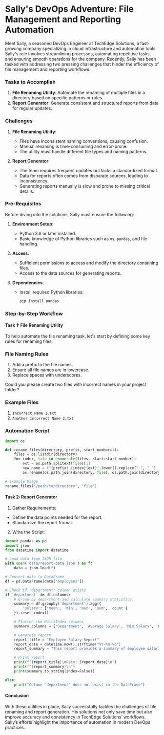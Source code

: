 # Sally's DevOps Adventure: File Management and Reporting Automation

Meet Sally, a seasoned DevOps Engineer at TechEdge Solutions, a fast-growing company specializing in cloud infrastructure and automation tools. Sally's role involves streamlining processes, automating repetitive tasks, and ensuring smooth operations for the company. Recently, Sally has been tasked with addressing two pressing challenges that hinder the efficiency of file management and reporting workflows.

### Tasks to Accomplish
1. **File Renaming Utility**: Automate the renaming of multiple files in a directory based on specific patterns or rules.
2. **Report Generator**: Generate consistent and structured reports from data for regular updates.

### Challenges
1. **File Renaming Utility**:
   - Files have inconsistent naming conventions, causing confusion.
   - Manual renaming is time-consuming and error-prone.
   - The utility must handle different file types and naming patterns.

2. **Report Generator**:
   - The team requires frequent updates but lacks a standardized format.
   - Data for reports often comes from disparate sources, leading to inconsistency.
   - Generating reports manually is slow and prone to missing critical details.

### Pre-Requisites
Before diving into the solutions, Sally must ensure the following:
1. **Environment Setup**:
   - Python 3.8 or later installed.
   - Basic knowledge of Python libraries such as `os`, `pandas`, and file handling.

2. **Access**:
   - Sufficient permissions to access and modify the directory containing files.
   - Access to the data sources for generating reports.

3. **Dependencies**:
   - Install required Python libraries:
     ```bash
     pip install pandas
     ```

### Step-by-Step Workflow

#### Task 1: File Renaming Utility

To help automate the file renaming task, let's start by defining some key rules for renaming files. 

### File Naming Rules

1. Add a prefix to the file names.
2. Ensure all file names are in lowercase.
3. Replace spaces with underscores.

Could you please create two files with incorrect names in your project folder? 

### Example Files

1. `Incorrect Name 1.txt`
2. `Another Incorrect Name 2.txt`

### Automation Script

```python
import os

def rename_files(directory, prefix, start_number=1):
    files = os.listdir(directory)
    for index, file in enumerate(files, start=start_number):
        ext = os.path.splitext(file)[1]
        new_name = f"{prefix}_{index}{ext}".lower().replace(" ", "_")
        os.rename(os.path.join(directory, file), os.path.join(directory, new_name))

# Example Usage
rename_files("/path/to/directory", "file")
```


####  Task 2: Report Generator

1. Gather Requirements:
   
- Define the data points needed for the report.
- Standardize the report format.
  
  
2. Write the Script:

```python
import pandas as pd
import json
from datetime import datetime

# Load data from JSON file
with open('data/report-data.json') as f:
    data = json.load(f)

# Convert data to DataFrame
df = pd.DataFrame(data['employees'])

# Check if 'department' column exists
if 'department' in df.columns:
    # Group by department and calculate summary statistics
    summary = df.groupby('department').agg({
        'salary': ['mean', 'min', 'max', 'sum', 'count']
    }).reset_index()

    # Flatten the MultiIndex columns
    summary.columns = ['Department', 'Average Salary', 'Min Salary', 'Max Salary', 'Total Salary', 'Employee Count']

    # Generate report
    report_title = "Employee Salary Report"
    report_date = datetime.now().strftime("%Y-%m-%d")
    report_summary = "This report provides a summary of employee salaries by department."

    # Print report
    print(f"{report_title}\nDate: {report_date}\n")
    print(f"{report_summary}\n")
    print(summary.to_string(index=False))

else:
    print("Column 'department' does not exist in the DataFrame")
```


#### Conclusion

With these utilities in place, Sally successfully tackles the challenges of file renaming and report generation. His solutions not only save time but also improve accuracy and consistency in TechEdge Solutions’ workflows. Sally’s efforts highlight the importance of automation in modern DevOps practices.